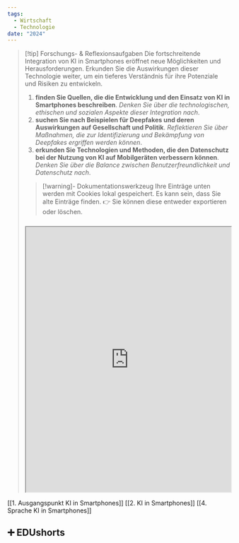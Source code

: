 ```yaml
---
tags:
  - Wirtschaft
  - Technologie
date: "2024"
---
```

>[!tip] Forschungs- & Reflexionsaufgaben
>Die fortschreitende Integration von KI in Smartphones eröffnet neue Möglichkeiten und Herausforderungen. Erkunden Sie die Auswirkungen dieser Technologie weiter, um ein tieferes Verständnis für ihre Potenziale und Risiken zu entwickeln.
>1. **finden Sie Quellen, die die Entwicklung und den Einsatz von KI in Smartphones beschreiben**. *Denken Sie über die technologischen, ethischen und sozialen Aspekte dieser Integration nach*.
>2. **suchen Sie nach Beispielen für Deepfakes und deren Auswirkungen auf Gesellschaft und Politik**. *Reflektieren Sie über Maßnahmen, die zur Identifizierung und Bekämpfung von Deepfakes ergriffen werden können*.
>3. **erkunden Sie Technologien und Methoden, die den Datenschutz bei der Nutzung von KI auf Mobilgeräten verbessern können**. *Denken Sie über die Balance zwischen Benutzerfreundlichkeit und Datenschutz nach*.
>   
>>[!warning]- Dokumentationswerkzeug 
>Ihre Einträge unten werden mit Cookies lokal gespeichert. Es kann sein, dass Sie alte Einträge finden. 
>👉 Sie können diese entweder exportieren oder löschen.
>#####
><iframe width="100%" height="600" src="https://app.Lumi.education/run/nYkJQz" allowfullscreen allow="geolocation *; autoplay; encrypted-media"></iframe>


[[1. Ausgangspunkt KI in Smartphones]]
[[2. KI in Smartphones]]
[[4. Sprache KI in Smartphones]]

## ➕ EDUshorts
